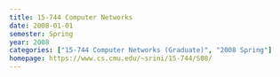 ```yaml
---
title: 15-744 Computer Networks
date: 2008-01-01
semester: Spring
year: 2008
categories: ["15-744 Computer Networks (Graduate)", "2008 Spring"]
homepage: https://www.cs.cmu.edu/~srini/15-744/S08/
---
```


